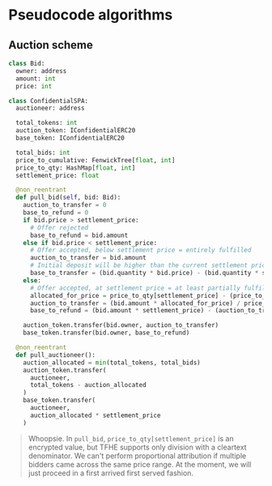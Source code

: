 # Pseudocode algorithms

## Auction scheme

```python
class Bid:
  owner: address
  amount: int
  price: int

class ConfidentialSPA:
  auctioneer: address

  total_tokens: int
  auction_token: IConfidentialERC20
  base_token: IConfidentialERC20

  total_bids: int
  price_to_cumulative: FenwickTree[float, int]
  price_to_qty: HashMap[float, int]
  settlement_price: float

  @non_reentrant
  def pull_bid(self, bid: Bid):
    auction_to_transfer = 0
    base_to_refund = 0
    if bid.price > settlement_price:
      # Offer rejected
      base_to_refund = bid.amount
    else if bid.price < settlement_price:
      # Offer accepted, below settlement price = entirely fulfilled
      auction_to_transfer = bid.amount
      # Initial deposit will be higher than the current settlement price, refunding the difference
      base_to_transfer = (bid.quantity * bid.price) - (bid.quantity * settlement_price)
    else:
      # Offer accepted, at settlement price = at least partially fulfilled
      allocated_for_price = price_to_qty[settlement_price] - (price_to_cumulative[settlement_price] - min(total_bids, total_tokens))
      auction_to_transfer = (bid.amount * allocated_for_price) / price_to_qty[settlement_price] # TODO: handle leftovers
      base_to_refund = (bid.amount * settlement_price) - (auction_to_transfer * settlement_price)

    auction_token.transfer(bid.owner, auction_to_transfer)
    base_token.transfer(bid.owner, base_to_refund)

  @non_reentrant
  def pull_auctioneer():
    auction_allocated = min(total_tokens, total_bids)
    auction_token.transfer(
      auctioneer,
      total_tokens - auction_allocated
    )
    base_token.transfer(
      auctioneer,
      auction_allocated * settlement_price
    )

```

> Whoopsie. In `pull_bid`, `price_to_qty[settlement_price]` is an encrypted value, but TFHE supports only division with
> a cleartext denominator. We can't perform proportional attribution if multiple bidders came across the same price
> range. At the moment, we will just proceed in a first arrived first served fashion.
